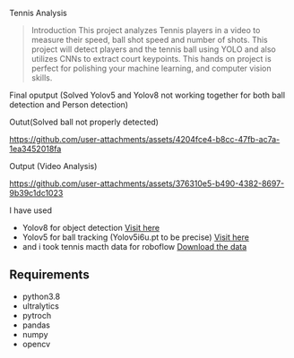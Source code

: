 Tennis Analysis

>Introduction
>This project analyzes Tennis players in a video to measure their speed, ball shot speed and number of shots. This project will detect players and the tennis ball using YOLO and also utilizes CNNs to extract court keypoints. This hands on project is perfect for polishing your machine learning, and computer vision skills. 


Final oputput (Solved Yolov5 and Yolov8 not working together for both ball detection and Person detection)

Outut(Solved ball not properly detected)

https://github.com/user-attachments/assets/4204fce4-b8cc-47fb-ac7a-1ea3452018fa

Output (Video Analysis)

https://github.com/user-attachments/assets/376310e5-b490-4382-8697-9b39c1dc1023


I have used 
- Yolov8 for object detection [Visit here](https://github.com/ultralytics/yolov5?tab=readme-ov-file)
- Yolov5 for ball tracking (Yolov5i6u.pt to be precise) [Visit here](https://github.com/ultralytics/ultralytics)
- and i took tennis macth data for roboflow [Download the data](https://universe.roboflow.com/viren-dhanwani/tennis-ball-detection)


## Requirements
* python3.8
* ultralytics
* pytroch
* pandas
* numpy 
* opencv
